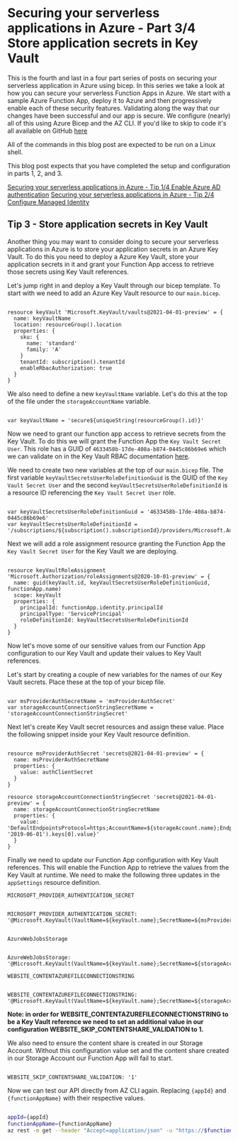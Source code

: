 # Securing your serverless applications in Azure - Part 3/4 Store application secrets in Key Vault

This is the fourth and last in a four part series of posts on securing your serverless application in Azure using bicep. In this series we take a look at how you can secure your serverless Function Apps in Azure. We start with a sample Azure Function App, deploy it to Azure and then progressively enable each of these security features. Validating along the way that our changes have been successful and our app is secure. We configure (nearly) all of this using Azure Bicep and the AZ CLI. If you'd like to skip to code it's all available on GitHub [here](http://github.com)

All of the commands in this blog post are expected to be run on a Linux shell.

This blog post expects that you have completed the setup and configuration in parts 1, 2, and 3.

[Securing your serverless applications in Azure - Tip 1/4 Enable Azure AD authentication]()
[Securing your serverless applications in Azure - Tip 2/4 Configure Managed Identity]()

## Tip 3 - Store application secrets in Key Vault

Another thing you may want to consider doing to secure your serverless applications in Azure is to store your application secrets in an Azure Key Vault. To do this you need to deploy a Azure Key Vault, store your application secrets in it and grant your Function App access to retrieve those secrets using Key Vault references.

Let's jump right in and deploy a Key Vault through our bicep template. To start with we need to add an Azure Key Vault resource to our `main.bicep`.

``` bicep

resource keyVault 'Microsoft.KeyVault/vaults@2021-04-01-preview' = {
  name: keyVaultName
  location: resourceGroup().location
  properties: {
    sku: {
      name: 'standard'
      family: 'A'
    }
    tenantId: subscription().tenantId
    enableRbacAuthorization: true
  }
}

```

We also need to define a new `keyVaultName` variable. Let's do this at the top of the file under the `storageAccountName` variable.

``` bicep

var keyVaultName = 'secure${uniqueString(resourceGroup().id)}'

```

Now we need to grant our function app access to retrieve secrets from the Key Vault. To do this we will grant the Function App the `Key Vault Secret User`. This role has a GUID of `4633458b-17de-408a-b874-0445c86b69e6` which we can validate on in the Key Vault RBAC documentation [here](https://docs.microsoft.com/en-us/azure/key-vault/general/rbac-guide?tabs=azure-cli#azure-built-in-roles-for-key-vault-data-plane-operations).

We need to create two new variables at the top of our `main.bicep` file. The first variable `keyVaultSecretsUserRoleDefinitionGuid` is the GUID of the `Key Vault Secret User` and the second `keyVaultSecretsUserRoleDefinitionId` is a resource ID referencing the `Key Vault Secret User` role.

``` bicep

var keyVaultSecretsUserRoleDefinitionGuid = '4633458b-17de-408a-b874-0445c86b69e6'
var keyVaultSecretsUserRoleDefinitionId = '/subscriptions/${subscription().subscriptionId}/providers/Microsoft.Authorization/roleDefinitions/${keyVaultSecretsUserRoleDefinitionGuid}'

```

Next we will add a role assignment resource granting the Function App the `Key Vault Secret User` for the Key Vault we are deploying.

``` bicep

resource keyVaultRoleAssignment 'Microsoft.Authorization/roleAssignments@2020-10-01-preview' = {
  name: guid(keyVault.id, keyVaultSecretsUserRoleDefinitionGuid, functionApp.name)
  scope: keyVault
  properties: {
    principalId: functionApp.identity.principalId
    principalType: 'ServicePrincipal'
    roleDefinitionId: keyVaultSecretsUserRoleDefinitionId
  }
}

```

Now let's move some of our sensitive values from our Function App configuration to our Key Vault and update their values to Key Vault references.

Let's start by creating a couple of new variables for the names of our Key Vault secrets. Place these at the top of  your bicep file.

``` bicep

var msProviderAuthSecretName = 'msProviderAuthSecret'
var storageAccountConnectionStringSecretName = 'storageAccountConnectionStringSecret'

```

Next let's create Key Vault secret resources and assign these value. Place the following snippet inside your Key Vault resource definition.

``` bicep

resource msProviderAuthSecret 'secrets@2021-04-01-preview' = {
  name: msProviderAuthSecretName
  properties: {
    value: authClientSecret
  }
}

resource storageAccountConnectionStringSecret 'secrets@2021-04-01-preview' = {
  name: storageAccountConnectionStringSecretName
  properties: {
    value: 'DefaultEndpointsProtocol=https;AccountName=${storageAccount.name};EndpointSuffix=${environment().suffixes.storage};AccountKey=${listKeys(storageAccount.id, '2019-06-01').keys[0].value}'
  }
}

```

Finally we need to update our Function App configuration with Key Vault references. This will enable the Function App to retrieve the values from the Key Vault at runtime. We need to make the following three updates in the `appSettings` resource definition.

`MICROSOFT_PROVIDER_AUTHENTICATION_SECRET`

``` bicep

MICROSOFT_PROVIDER_AUTHENTICATION_SECRET: '@Microsoft.KeyVault(VaultName=${keyVault.name};SecretName=${msProviderAuthSecretName})'


```

`AzureWebJobsStorage`

``` bicep

AzureWebJobsStorage: '@Microsoft.KeyVault(VaultName=${keyVault.name};SecretName=${storageAccountConnectionStringSecretName})'

```

`WEBSITE_CONTENTAZUREFILECONNECTIONSTRING`

``` bicep

WEBSITE_CONTENTAZUREFILECONNECTIONSTRING: '@Microsoft.KeyVault(VaultName=${keyVault.name};SecretName=${storageAccountConnectionStringSecretName})'

```

**Note: in order for WEBSITE_CONTENTAZUREFILECONNECTIONSTRING to be a Key Vault reference we need to set an additional value in our configuration WEBSITE_SKIP_CONTENTSHARE_VALIDATION to 1.**

We also need to ensure the content share is created in our Storage Account. Without this configuration value set and the content share created in our Storage Account our Function App will fail to start.

``` bicep

WEBSITE_SKIP_CONTENTSHARE_VALIDATION: '1'

```

Now we can test our API directly from AZ CLI again. Replacing `{appId}` and `{functionAppName}` with their respective values.

``` sh

appId={appId}
functionAppName={functionAppName}
az rest -m get --header "Accept=application/json" -u "https://$functionAppName.azurewebsites.net/api/TopFiveProducts" --resource "api://$appId"

```
